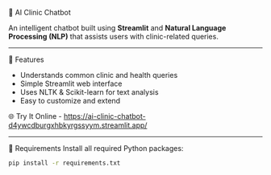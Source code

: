 🏥 AI Clinic Chatbot

An intelligent chatbot built using **Streamlit** and **Natural Language Processing (NLP)** that assists users with clinic-related queries.

---

🚀 Features
- Understands common clinic and health queries
- Simple Streamlit web interface
- Uses NLTK & Scikit-learn for text analysis
- Easy to customize and extend


🌐 Try It Online - https://ai-clinic-chatbot-d4ywcdburgxhbkyrgssyym.streamlit.app/

---
🧩 Requirements
Install all required Python packages:
```bash
pip install -r requirements.txt

